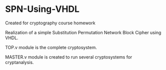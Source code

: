 # SPN-Using-VHDL
Created for cryptography course homework

Realization of a simple Substitution Permutation Network Block Cipher using VHDL.

TOP.v module is the complete cryptosystem.

MASTER.v module is created to run several cryptosystems for cryptanalysis.
